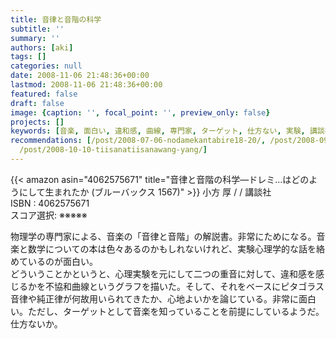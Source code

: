 ```yaml
---
title: 音律と音階の科学
subtitle: ''
summary: ''
authors: [aki]
tags: []
categories: null
date: 2008-11-06 21:48:36+00:00
lastmod: 2008-11-06 21:48:36+00:00
featured: false
draft: false
image: {caption: '', focal_point: '', preview_only: false}
projects: []
keywords: [音楽, 面白い, 違和感, 曲線, 専門家, ターゲット, 仕方ない, 実験, 講談社, 数学]
recommendations: [/post/2008-07-06-nodamekantabire18-20/, /post/2008-09-04-ji-dong-zhan-shi-gandamuthe-origin-16-17/,
  /post/2008-10-10-tiisanatiisanawang-yang/]
---
```

{{< amazon asin="4062575671" title="音律と音階の科学―ドレミ…はどのようにして生まれたか (ブルーバックス 1567)" >}}
小方 厚 / / 講談社  
ISBN : 4062575671  
スコア選択: ※※※※※  
  
物理学の専門家による、音楽の「音律と音階」の解説書。非常にためになる。音楽と数学についての本は色々あるのかもしれないけれど、実験心理学的な話を絡めているのが面白い。  
どういうことかというと、心理実験を元にして二つの重音に対して、違和感を感じるかを不協和曲線というグラフを描いた。そして、それをベースにピタゴラス音律や純正律が何故用いられてきたか、心地よいかを論じている。非常に面白い。ただし、ターゲットとして音楽を知っていることを前提にしているようだ。仕方ないか。



